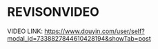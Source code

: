 # REVISONVIDEO
VIDEO LINK:
https://www.douyin.com/user/self?modal_id=7338827844610428194&showTab=post
